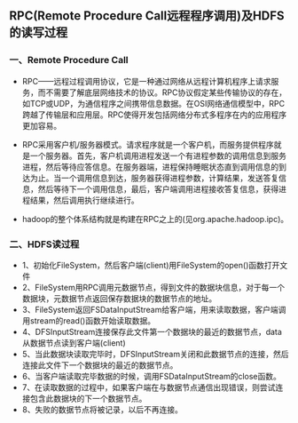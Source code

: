 ## RPC(Remote Procedure Call远程程序调用)及HDFS的读写过程

### 一、Remote Procedure Call
* RPC——远程过程调用协议，它是一种通过网络从远程计算机程序上请求服务，而不需要了解底层网络技术的协议。RPC协议假定某些传输协议的存在，如TCP或UDP，为通信程序之间携带信息数据。在OSI网络通信模型中，RPC跨越了传输层和应用层。RPC使得开发包括网络分布式多程序在内的应用程序更加容易。

* RPC采用客户机/服务器模式。请求程序就是一个客户机，而服务提供程序就是一个服务器。首先，客户机调用进程发送一个有进程参数的调用信息到服务进程，然后等待应答信息。在服务器端，进程保持睡眠状态直到调用信息的到达为止。当一个调用信息到达，服务器获得进程参数，计算结果，发送答复信息，然后等待下一个调用信息，最后，客户端调用进程接收答复信息，获得进程结果，然后调用执行继续进行。

* hadoop的整个体系结构就是构建在RPC之上的(见org.apache.hadoop.ipc)。

### 二、HDFS读过程
* 1、初始化FileSystem，然后客户端(client)用FileSystem的open()函数打开文件
* 2、FileSystem用RPC调用元数据节点，得到文件的数据块信息，对于每一个数据块，元数据节点返回保存数据块的数据节点的地址。
* 3、FileSystem返回FSDataInputStream给客户端，用来读取数据，客户端调用stream的read()函数开始读取数据。
* 4、DFSInputStream连接保存此文件第一个数据块的最近的数据节点，data从数据节点读到客户端(client)
* 5、当此数据块读取完毕时，DFSInputStream关闭和此数据节点的连接，然后连接此文件下一个数据块的最近的数据节点。
* 6、当客户端读取完毕数据的时候，调用FSDataInputStream的close函数。
* 7、在读取数据的过程中，如果客户端在与数据节点通信出现错误，则尝试连接包含此数据块的下一个数据节点。
* 8、失败的数据节点将被记录，以后不再连接。
